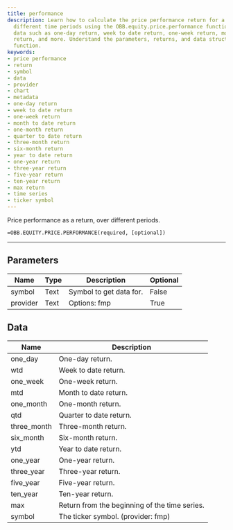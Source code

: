```yaml
---
title: performance
description: Learn how to calculate the price performance return for a symbol over
  different time periods using the OBB.equity.price.performance function. Retrieve
  data such as one-day return, week to date return, one-week return, month to date
  return, and more. Understand the parameters, returns, and data structure of the
  function.
keywords: 
- price performance
- return
- symbol
- data
- provider
- chart
- metadata
- one-day return
- week to date return
- one-week return
- month to date return
- one-month return
- quarter to date return
- three-month return
- six-month return
- year to date return
- one-year return
- three-year return
- five-year return
- ten-year return
- max return
- time series
- ticker symbol
---
```


<!-- markdownlint-disable MD041 -->

Price performance as a return, over different periods.

```excel wordwrap
=OBB.EQUITY.PRICE.PERFORMANCE(required, [optional])
```

---

## Parameters

| Name | Type | Description | Optional |
| ---- | ---- | ----------- | -------- |
| symbol | Text | Symbol to get data for. | False |
| provider | Text | Options: fmp | True |

## Data

| Name | Description |
| ---- | ----------- |
| one_day | One-day return.  |
| wtd | Week to date return.  |
| one_week | One-week return.  |
| mtd | Month to date return.  |
| one_month | One-month return.  |
| qtd | Quarter to date return.  |
| three_month | Three-month return.  |
| six_month | Six-month return.  |
| ytd | Year to date return.  |
| one_year | One-year return.  |
| three_year | Three-year return.  |
| five_year | Five-year return.  |
| ten_year | Ten-year return.  |
| max | Return from the beginning of the time series.  |
| symbol | The ticker symbol. (provider: fmp) |
